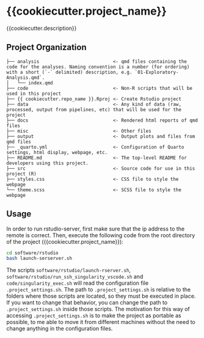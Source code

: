 {{cookiecutter.project_name}}
==============================

{{cookiecutter.description}}

Project Organization
--------------------

    ├── analysis                           <- qmd files containing the code for the analyses. Naming convention is a number (for ordering) with a short (`-` delimited) description, e.g. `01-Exploratory-Analysis.qmd`. 
    │   └── index.qmd
    ├── code                               <- Non-R scripts that will be used in this project
    ├── {{ cookiecutter.repo_name }}.Rproj <- Create Rstudio project
    ├── data                               <- Any kind of data (raw, processed, output from pipelines, etc) that will be used for the project
    ├── docs                               <- Rendered html reports of qmd files
    ├── misc                               <- Other files
    ├── output                             <- Output plots and files from qmd files
    ├── _quarto.yml                        <- Configuration of Quarto settings, html display, webpage, etc.
    ├── README.md                          <- The top-level README for developers using this project.
    ├── src                                <- Source code for use in this project (R)
    ├── styles.css                         <- CSS file to style the webpage
    └── theme.scss                         <- SCSS file to style the webpage



Usage
-----

In order to run rstudio-server, first make sure that the ip address to the remote is correct. Then, execute the following code from the root directory of the project ({{cookiecutter.project_name}}):

```bash
cd software/rstudio
bash launch-serserver.sh
```

The scripts `software/rstudio/launch-rserver.sh`, `software/rstudio/run_ssh_singularity_vscode.sh` and `code/singularity_exec.sh` will read the configuration file `.project_settings.sh`. The path to `.project_settings.sh` is relative to the folders where those scripts are located, so they must be executed in place. If you want to change that behavior, you can change the path to `.project_settings.sh` inside those scripts. The motivation for this way of accessing `.project_settings.sh` is to make the project as portable as possible, to me able to move it from different machines without the need to change anything in the configuration files.